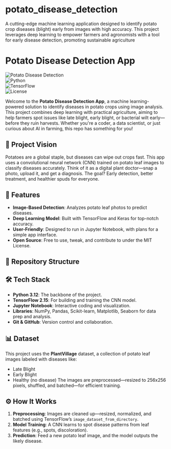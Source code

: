 # potato_disease_detection
A cutting-edge machine learning application designed to identify potato crop diseases (blight) early from images with high accuracy. This project leverages deep learning to empower farmers and agronomists with a tool for early disease detection, promoting sustainable agriculture

# Potato Disease Detection App

![Potato Disease Detection](https://img.shields.io/badge/Status-In%20Progress-orange)  
![Python](https://img.shields.io/badge/Python-3.12-blue)  
![TensorFlow](https://img.shields.io/badge/TensorFlow-2.15-brightgreen)  
![License](https://img.shields.io/badge/License-MIT-green)

Welcome to the **Potato Disease Detection App**, a machine learning-powered solution to identify diseases in potato crops using image analysis. This project combines deep learning with practical agriculture, aiming to help farmers spot issues like late blight, early blight, or bacterial wilt early—before they ruin harvests. Whether you're a coder, a data scientist, or just curious about AI in farming, this repo has something for you!

## 🌱 Project Vision
Potatoes are a global staple, but diseases can wipe out crops fast. This app uses a convolutional neural network (CNN) trained on potato leaf images to classify diseases accurately. Think of it as a digital plant doctor—snap a photo, upload it, and get a diagnosis. The goal? Early detection, better treatment, and healthier spuds for everyone.

## 🚀 Features
- **Image-Based Detection**: Analyzes potato leaf photos to predict diseases.
- **Deep Learning Model**: Built with TensorFlow and Keras for top-notch accuracy.
- **User-Friendly**: Designed to run in Jupyter Notebook, with plans for a simple app interface.
- **Open Source**: Free to use, tweak, and contribute to under the MIT License.

## 📂 Repository Structure

## 🛠️ Tech Stack
- **Python 3.12**: The backbone of the project.
- **TensorFlow 2.15**: For building and training the CNN model.
- **Jupyter Notebook**: Interactive coding and visualization.
- **Libraries**: NumPy, Pandas, Scikit-learn, Matplotlib, Seaborn for data prep and analysis.
- **Git & GitHub**: Version control and collaboration.

## 📊 Dataset
This project uses the **PlantVillage** dataset, a collection of potato leaf images labeled with diseases like:
- Late Blight
- Early Blight
- Healthy (no disease)
The images are preprocessed—resized to 256x256 pixels, shuffled, and batched—for efficient training.

## ⚙️ How It Works
1. **Preprocessing**: Images are cleaned up—resized, normalized, and batched using TensorFlow’s `image_dataset_from_directory`.
2. **Model Training**: A CNN learns to spot disease patterns from leaf features (e.g., spots, discoloration).
3. **Prediction**: Feed a new potato leaf image, and the model outputs the likely disease.
